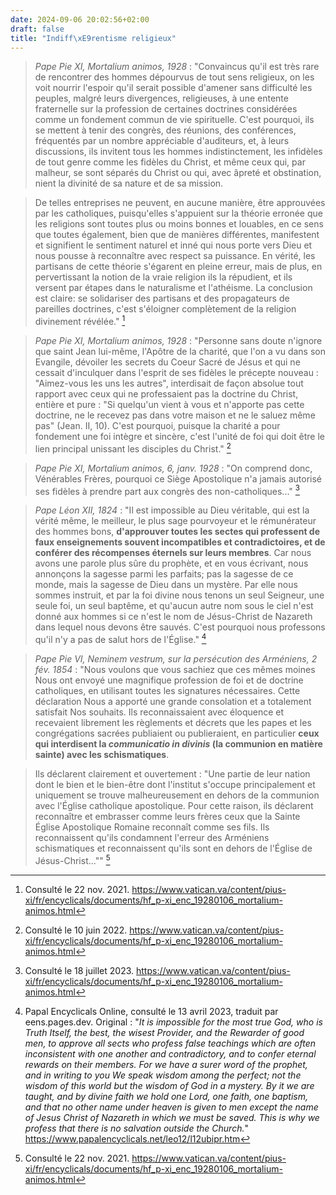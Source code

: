 ```yaml
---
date: 2024-09-06 20:02:56+02:00
draft: false
title: "Indiff\xE9rentisme religieux"
---
```





> *Pape Pie XI, Mortalium animos, 1928* : "Convaincus qu'il est très rare de rencontrer des hommes dépourvus de tout sens religieux, on les voit nourrir l'espoir qu'il serait possible d'amener sans difficulté les peuples, malgré leurs divergences, religieuses, à une entente fraternelle sur la profession de certaines doctrines considérées comme un fondement commun de vie spirituelle. C'est pourquoi, ils se mettent à tenir des congrès, des réunions, des conférences, fréquentés par un nombre appréciable d'auditeurs, et, à leurs discussions, ils invitent tous les hommes indistinctement, les infidèles de tout genre comme les fidèles du Christ, et même ceux qui, par malheur, se sont séparés du Christ ou qui, avec âpreté et obstination, nient la divinité de sa nature et de sa mission. 

> De telles entreprises ne peuvent, en aucune manière, être approuvées par les catholiques, puisqu'elles s'appuient sur la théorie erronée que les religions sont toutes plus ou moins bonnes et louables, en ce sens que toutes également, bien que de manières différentes, manifestent et signifient le sentiment naturel et inné qui nous porte vers Dieu et nous pousse à reconnaître avec respect sa puissance. En vérité, les partisans de cette théorie s'égarent en pleine erreur, mais de plus, en pervertissant la notion de la vraie religion ils la répudient, et ils versent par étapes dans le naturalisme et l'athéisme. La conclusion est claire: se solidariser des partisans et des propagateurs de pareilles doctrines, c'est s'éloigner complètement de la religion divinement révélée." [^1]

[^1]: Consulté le 22 nov. 2021. https://www.vatican.va/content/pius-xi/fr/encyclicals/documents/hf_p-xi_enc_19280106_mortalium-animos.html

> *Pape Pie XI, Mortalium animos, 1928* : "Personne sans doute n'ignore que saint Jean lui-même, l'Apôtre de la charité, que l'on a vu dans son Evangile, dévoiler les secrets du Coeur Sacré de Jésus et qui ne cessait d'inculquer dans l'esprit de ses fidèles le précepte nouveau : "Aimez-vous les uns les autres", interdisait de façon absolue tout rapport avec ceux qui ne professaient pas la doctrine du Christ, entière et pure : "Si quelqu'un vient à vous et n'apporte pas cette doctrine, ne le recevez pas dans votre maison et ne le saluez même pas" (Jean. II, 10). C'est pourquoi, puisque la charité a pour fondement une foi intègre et sincère, c'est l'unité de foi qui doit être le lien principal unissant les disciples du Christ." [^2]

[^2]: Consulté le 10 juin 2022. https://www.vatican.va/content/pius-xi/fr/encyclicals/documents/hf_p-xi_enc_19280106_mortalium-animos.html

> *Pape Pie XI, Mortalium animos, 6, janv. 1928* : "On comprend donc, Vénérables Frères, pourquoi ce Siège Apostolique n'a jamais autorisé ses fidèles à prendre part aux congrès des non-catholiques..." [^3]

[^3]: Consulté le 18 juillet 2023. https://www.vatican.va/content/pius-xi/fr/encyclicals/documents/hf_p-xi_enc_19280106_mortalium-animos.html

> *Pape Léon XII, 1824* : "Il est impossible au Dieu véritable, qui est la vérité même, le meilleur, le plus sage pourvoyeur et le rémunérateur des hommes bons, **d'approuver toutes les sectes qui professent de faux enseignements souvent incompatibles et contradictoires, et de conférer des récompenses éternels sur leurs membres**. Car nous avons une parole plus sûre du prophète, et en vous écrivant, nous annonçons la sagesse parmi les parfaits; pas la sagesse de ce monde, mais la sagesse de Dieu dans un mystère. Par elle nous sommes instruit, et par la foi divine nous tenons un seul Seigneur, une seule foi, un seul baptême, et qu'aucun autre nom sous le ciel n'est donné aux hommes si ce n'est le nom de Jésus-Christ de Nazareth dans lequel nous devons être sauvés. C'est pourquoi nous professons qu'il n'y a pas de salut hors de l'Église." [^4]

[^4]: Papal Encyclicals Online, consulté le 13 avril 2023, traduit par eens.pages.dev. Original : "*It is impossible for the most true God, who is Truth Itself, the best, the wisest Provider, and the Rewarder of good men, to approve all sects who profess false teachings which are often inconsistent with one another and contradictory, and to confer eternal rewards on their members. For we have a surer word of the prophet, and in writing to you We speak wisdom among the perfect; not the wisdom of this world but the wisdom of God in a mystery. By it we are taught, and by divine faith we hold one Lord, one faith, one baptism, and that no other name under heaven is given to men except the name of Jesus Christ of Nazareth in which we must be saved. This is why we profess that there is no salvation outside the Church.*" https://www.papalencyclicals.net/leo12/l12ubipr.htm

> *Pape Pie VI, Neminem vestrum, sur la persécution des Arméniens, 2 fév. 1854* :  "Nous voulons que vous sachiez que ces mêmes moines Nous ont envoyé une magnifique profession de foi et de doctrine catholiques, en utilisant toutes les signatures nécessaires. Cette déclaration Nous a apporté une grande consolation et a totalement satisfait Nos souhaits. Ils reconnaissaient avec éloquence et recevaient librement les règlements et décrets que les papes et les congrégations sacrées publiaient ou publieraient, en particulier **ceux qui interdisent la *communicatio in divinis* (la communion en matière sainte) avec les schismatiques**. 

> Ils déclarent clairement et ouvertement : "Une partie de leur nation dont le bien et le bien-être dont l'institut s'occupe principalement et uniquement se trouve malheureusement en dehors de la communion avec l'Église catholique apostolique. Pour cette raison, ils déclarent reconnaître et embrasser comme leurs frères ceux que la Sainte Église Apostolique Romaine reconnaît comme ses fils. Ils reconnaissent qu'ils condamnent l'erreur des Arméniens schismatiques et reconnaissent qu'ils sont en dehors de l'Église de Jésus-Christ..."" [^1]

[^1]: Pape Encyclicals Online, consulté le 18 juillet 2023, traduit par eens.pages.dev. Original : "*We want you to know that those same monks sent Us a splendid profession of Catholic faith and doctrine, using all the necessary signatures. This declaration brought Us great consolation and totally satisfied Our wishes. They eloquently acknowledged and freely received the regulations and decrees which the popes and the sacred congregations published or would publish — especially those which prohibit commuunicatio in divinis (communion in holy matters) with schismatics. They declare clearly and openly: “Part of their nation whose good and welfare the institute looks after principally and solely is unfortunately found apart from communion with the Roman Catholic Apostolic Church. For that reason, they declare that they recognize and embrace as their brothers those whom the Holy Roman Apostolic Church recognizes as its sons. They acknowledge that they condemn the error of the schismatic Armenians and recognize that they are outside of the Church of Jesus Christ...*".

